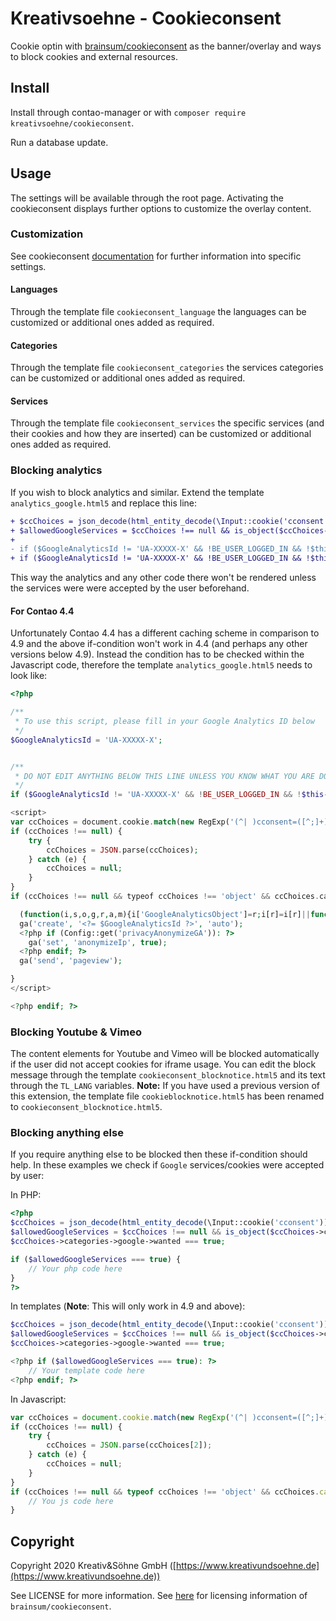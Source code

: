 # Kreativsoehne - Cookieconsent

Cookie optin with [brainsum/cookieconsent](https://github.com/brainsum/cookieconsent) as the banner/overlay and ways to block cookies and external resources.

## Install

Install through contao-manager or with `composer require kreativsoehne/cookieconsent`.

Run a database update.

## Usage

The settings will be available through the root page. Activating the cookieconsent displays further options to customize the overlay content.

### Customization

See cookieconsent [documentation](https://github.com/brainsum/cookieconsent/blob/master/readme.md) for further information into specific settings.

#### Languages

Through the template file `cookieconsent_language` the languages can be customized or additional ones added as required.

#### Categories

Through the template file `cookieconsent_categories` the services categories can be customized or additional ones added as required.

#### Services

Through the template file `cookieconsent_services` the specific services (and their cookies and how they are inserted) can be customized or additional ones added as required.

### Blocking analytics

If you wish to block analytics and similar. Extend the template `analytics_google.html5` and replace this line:

```diff
+ $ccChoices = json_decode(html_entity_decode(\Input::cookie('cconsent')));
+ $allowedGoogleServices = $ccChoices !== null && is_object($ccChoices->categories) && is_object($ccChoices->categories->google) && $ccChoices->categories->google->wanted === true;
+
- if ($GoogleAnalyticsId != 'UA-XXXXX-X' && !BE_USER_LOGGED_IN && !$this->hasAuthenticatedBackendUser()): ?>
+ if ($GoogleAnalyticsId != 'UA-XXXXX-X' && !BE_USER_LOGGED_IN && !$this->hasAuthenticatedBackendUser() && $allowedGoogleServices == true): ?>
```

This way the analytics and any other code there won't be rendered unless the services were were accepted by the user beforehand.

#### For Contao 4.4

Unfortunately Contao 4.4 has a different caching scheme in comparison to 4.9 and the above if-condition won't work in 4.4 (and perhaps any other versions below 4.9).
Instead the condition has to be checked within the Javascript code, therefore the template `analytics_google.html5` needs to look like:

```php
<?php

/**
 * To use this script, please fill in your Google Analytics ID below
 */
$GoogleAnalyticsId = 'UA-XXXXX-X';


/**
 * DO NOT EDIT ANYTHING BELOW THIS LINE UNLESS YOU KNOW WHAT YOU ARE DOING!
 */
if ($GoogleAnalyticsId != 'UA-XXXXX-X' && !BE_USER_LOGGED_IN && !$this->hasAuthenticatedBackendUser()): ?>

<script>
var ccChoices = document.cookie.match(new RegExp('(^| )cconsent=([^;]+)'));
if (ccChoices !== null) {
    try {
        ccChoices = JSON.parse(ccChoices);
    } catch (e) {
        ccChoices = null;
    }
}
if (ccChoices !== null && typeof ccChoices !== 'object' && ccChoices.categories.iframes.wanted === true) {

  (function(i,s,o,g,r,a,m){i['GoogleAnalyticsObject']=r;i[r]=i[r]||function(){(i[r].q=i[r].q||[]).push(arguments)},i[r].l=1*new Date();a=s.createElement(o),m=s.getElementsByTagName(o)[0];a.async=1;a.src=g;m.parentNode.insertBefore(a,m)})(window,document,'script','https://www.google-analytics.com/analytics.js','ga');
  ga('create', '<?= $GoogleAnalyticsId ?>', 'auto');
  <?php if (Config::get('privacyAnonymizeGA')): ?>
    ga('set', 'anonymizeIp', true);
  <?php endif; ?>
  ga('send', 'pageview');

}
</script>

<?php endif; ?>
```

### Blocking Youtube & Vimeo

The content elements for Youtube and Vimeo will be blocked automatically if the user did not accept cookies for iframe usage. You can edit the block message through the template `cookieconsent_blocknotice.html5` and its text through the `TL_LANG` variables.
**Note:** If you have used a previous version of this extension, the template file `cookieblocknotice.html5` has been renamed to `cookieconsent_blocknotice.html5`.

### Blocking anything else

If you require anything else to be blocked then these if-condition should help.
In these examples we check if `Google` services/cookies were accepted by user:

In PHP:

```php
<?php
$ccChoices = json_decode(html_entity_decode(\Input::cookie('cconsent')));
$allowedGoogleServices = $ccChoices !== null && is_object($ccChoices->categories) && is_object($ccChoices->categories->google) &&
$ccChoices->categories->google->wanted === true;

if ($allowedGoogleServices === true) {
    // Your php code here
}
?>
```

In templates (**Note**: This will only work in 4.9 and above):

```php
$ccChoices = json_decode(html_entity_decode(\Input::cookie('cconsent')));
$allowedGoogleServices = $ccChoices !== null && is_object($ccChoices->categories) && is_object($ccChoices->categories->google) &&
$ccChoices->categories->google->wanted === true;

<?php if ($allowedGoogleServices === true): ?>
    // Your template code here
<?php endif; ?>
```

In Javascript:

```js
var ccChoices = document.cookie.match(new RegExp('(^| )cconsent=([^;]+)'));
if (ccChoices !== null) {
    try {
        ccChoices = JSON.parse(ccChoices[2]);
    } catch (e) {
        ccChoices = null;
    }
}
if (ccChoices !== null && typeof ccChoices !== 'object' && ccChoices.categories.google.wanted === true) {
    // You js code here
}
```

## Copyright

Copyright 2020 Kreativ&Söhne GmbH ([https://www.kreativundsoehne.de](https://www.kreativundsoehne.de))

See LICENSE for more information.
See [here](https://github.com/brainsum/cookieconsent/blob/master/LICENSE) for licensing information of `brainsum/cookieconsent`.